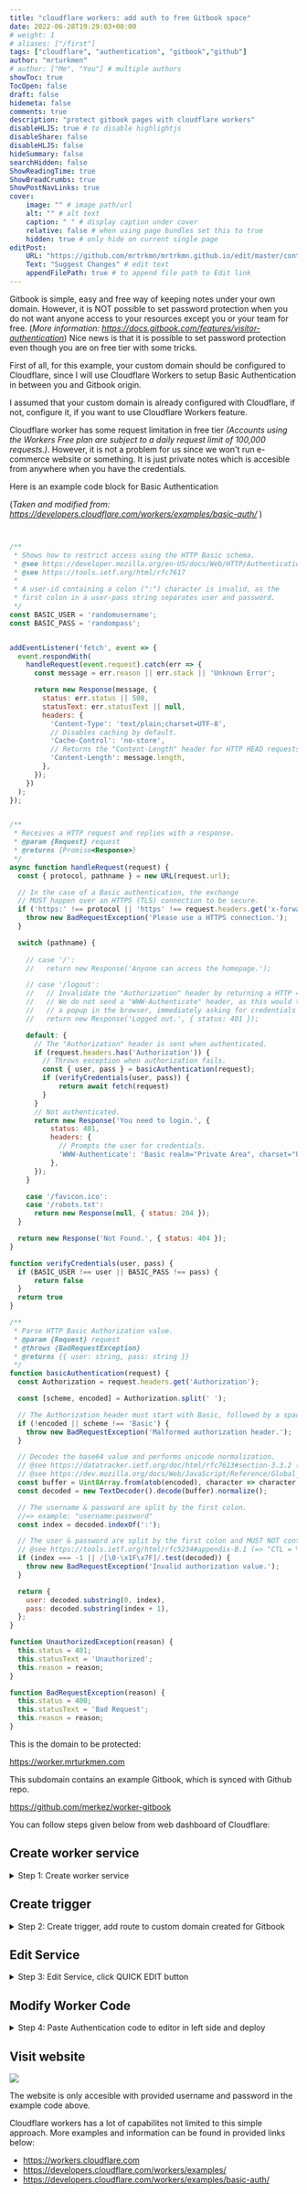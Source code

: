 ```yaml
---
title: "cloudflare workers: add auth to free Gitbook space"
date: 2022-06-28T19:29:03+00:00
# weight: 1
# aliases: ["/first"]
tags: ["cloudflare", "authentication", "gitbook","github"]
author: "mrturkmen"
# author: ["Me", "You"] # multiple authors
showToc: true
TocOpen: false
draft: false
hidemeta: false
comments: true
description: "protect gitbook pages with cloudflare workers"
disableHLJS: true # to disable highlightjs
disableShare: false
disableHLJS: false
hideSummary: false
searchHidden: false
ShowReadingTime: true
ShowBreadCrumbs: true
ShowPostNavLinks: true
cover:
    image: "" # image path/url
    alt: "" # alt text
    caption: " " # display caption under cover
    relative: false # when using page bundles set this to true
    hidden: true # only hide on current single page
editPost:
    URL: "https://github.com/mrtrkmn/mrtrkmn.github.io/edit/master/content"
    Text: "Suggest Changes" # edit text
    appendFilePath: true # to append file path to Edit link
---
```




Gitbook is simple, easy and free way of keeping notes under your own domain. 
However, it is NOT possible to set password protection when you do not want anyone access to your resources except you or your team for free. (*More information: https://docs.gitbook.com/features/visitor-authentication*) Nice news is that it is possible to set password protection even though you are on free tier with some tricks. 

First of all, for this example, your custom domain should be configured to Cloudflare, since I will use Cloudflare Workers to setup Basic Authentication in between you and Gitbook origin. 

I assumed that your custom domain is already configured with Cloudflare, if not, configure it, if you want to use Cloudflare Workers feature. 

Cloudflare worker has some request limitation in free tier *(Accounts using the Workers Free plan are subject to a daily request limit of 100,000 requests.)*.
However, it is not a problem for us since we won't run e-commerce website or something. It is just private notes which is accesible from anywhere when you have the credentials. 





Here is an example code block for Basic Authentication 

(*Taken and modified from: https://developers.cloudflare.com/workers/examples/basic-auth/* )

```js


/**
 * Shows how to restrict access using the HTTP Basic schema.
 * @see https://developer.mozilla.org/en-US/docs/Web/HTTP/Authentication
 * @see https://tools.ietf.org/html/rfc7617
 *
 * A user-id containing a colon (":") character is invalid, as the
 * first colon in a user-pass string separates user and password.
 */
const BASIC_USER = 'randomusername';
const BASIC_PASS = 'randompass';


addEventListener('fetch', event => {
  event.respondWith(
    handleRequest(event.request).catch(err => {
      const message = err.reason || err.stack || 'Unknown Error';

      return new Response(message, {
        status: err.status || 500,
        statusText: err.statusText || null,
        headers: {
          'Content-Type': 'text/plain;charset=UTF-8',
          // Disables caching by default.
          'Cache-Control': 'no-store',
          // Returns the "Content-Length" header for HTTP HEAD requests.
          'Content-Length': message.length,
        },
      });
    })
  );
});


/**
 * Receives a HTTP request and replies with a response.
 * @param {Request} request
 * @returns {Promise<Response>}
 */
async function handleRequest(request) {
  const { protocol, pathname } = new URL(request.url);

  // In the case of a Basic authentication, the exchange
  // MUST happen over an HTTPS (TLS) connection to be secure.
  if ('https:' !== protocol || 'https' !== request.headers.get('x-forwarded-proto')) {
    throw new BadRequestException('Please use a HTTPS connection.');
  }

  switch (pathname) {
    
    // case '/':
    //   return new Response('Anyone can access the homepage.');

    // case '/logout':
    //   // Invalidate the "Authorization" header by returning a HTTP 401.
    //   // We do not send a "WWW-Authenticate" header, as this would trigger
    //   // a popup in the browser, immediately asking for credentials again.
    //   return new Response('Logged out.', { status: 401 });

    default: {
      // The "Authorization" header is sent when authenticated.
      if (request.headers.has('Authorization')) {
        // Throws exception when authorization fails.
        const { user, pass } = basicAuthentication(request);
        if (verifyCredentials(user, pass)) {
            return await fetch(request)
        }
      } 
      // Not authenticated.
      return new Response('You need to login.', {
          status: 401,
          headers: {
            // Prompts the user for credentials.
            'WWW-Authenticate': 'Basic realm="Private Area", charset="UTF-8"',
          },
      });
    }

    case '/favicon.ico':
    case '/robots.txt':
      return new Response(null, { status: 204 });
  }

  return new Response('Not Found.', { status: 404 });
}

function verifyCredentials(user, pass) {
  if (BASIC_USER !== user || BASIC_PASS !== pass) {
      return false 
  }
  return true 
}

/**
 * Parse HTTP Basic Authorization value.
 * @param {Request} request
 * @throws {BadRequestException}
 * @returns {{ user: string, pass: string }}
 */
function basicAuthentication(request) {
  const Authorization = request.headers.get('Authorization');

  const [scheme, encoded] = Authorization.split(' ');

  // The Authorization header must start with Basic, followed by a space.
  if (!encoded || scheme !== 'Basic') {
    throw new BadRequestException('Malformed authorization header.');
  }

  // Decodes the base64 value and performs unicode normalization.
  // @see https://datatracker.ietf.org/doc/html/rfc7613#section-3.3.2 (and #section-4.2.2)
  // @see https://dev.mozilla.org/docs/Web/JavaScript/Reference/Global_Objects/String/normalize
  const buffer = Uint8Array.from(atob(encoded), character => character.charCodeAt(0));
  const decoded = new TextDecoder().decode(buffer).normalize();

  // The username & password are split by the first colon.
  //=> example: "username:password"
  const index = decoded.indexOf(':');

  // The user & password are split by the first colon and MUST NOT contain control characters.
  // @see https://tools.ietf.org/html/rfc5234#appendix-B.1 (=> "CTL = %x00-1F / %x7F")
  if (index === -1 || /[\0-\x1F\x7F]/.test(decoded)) {
    throw new BadRequestException('Invalid authorization value.');
  }

  return {
    user: decoded.substring(0, index),
    pass: decoded.substring(index + 1),
  };
}

function UnauthorizedException(reason) {
  this.status = 401;
  this.statusText = 'Unauthorized';
  this.reason = reason;
}

function BadRequestException(reason) {
  this.status = 400;
  this.statusText = 'Bad Request';
  this.reason = reason;
}

```



This is the domain to be protected: 

https://worker.mrturkmen.com 

This subdomain contains an example Gitbook, which is synced with Github repo. 


https://github.com/merkez/worker-gitbook



You can follow steps given below from web dashboard of Cloudflare:


## Create worker service

<details>
<summary>Step 1: Create worker service</summary>
<br><br>
<pre>
<img src="../../static/images/step-1.png">
</pre>
</details>



## Create trigger

<details>
<summary>Step 2: Create trigger, add route to custom domain created for Gitbook</summary>
<br><br>
<pre>
<img src="../../static/images/step-2.png">
</pre>
</details>

## Edit Service 

<details>
<summary>Step 3: Edit Service, click QUICK EDIT button </summary>
<br><br>
<pre>
<img src="../../static/images/step-3-3.png">
</pre>
</details>

## Modify Worker Code 

<details>
<summary>Step 4: Paste Authentication code to editor in left side and deploy </summary>
<br><br>
<pre>
<img src="../../static/images/step-4.png">
</pre>
</details>

## Visit website


![](../../static/images/final.png)


The website is only accesible with provided username and password in the example code above.

Cloudflare workers has a lot of capabilites not limited to this simple approach. More examples and information can be found in provided links below: 


- https://workers.cloudflare.com
- https://developers.cloudflare.com/workers/examples/
- https://developers.cloudflare.com/workers/examples/basic-auth/



